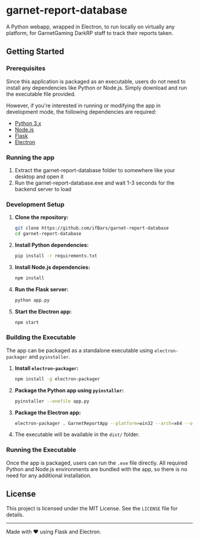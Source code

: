 # garnet-report-database
 A Python webapp, wrapped in Electron, to run locally on virtually any platform, for GarnetGaming DarkRP staff to track their reports taken.

## Getting Started

### Prerequisites
Since this application is packaged as an executable, users do not need to install any dependencies like Python or Node.js. Simply download and run the executable file provided.

However, if you're interested in running or modifying the app in development mode, the following dependencies are required:
- [Python 3.x](https://www.python.org/downloads/)
- [Node.js](https://nodejs.org/en/)
- [Flask](https://flask.palletsprojects.com/)
- [Electron](https://www.electronjs.org/)

### Running the app

1. Extract the garnet-report-database folder to somewhere like your desktop and open it
2. Run the garnet-report-database.exe and wait 1-3 seconds for the backend server to load

### Development Setup

1. **Clone the repository:**
   ```bash
   git clone https://github.com/ifBars/garnet-report-database
   cd garnet-report-database
   ```

2. **Install Python dependencies:**
   ```bash
   pip install -r requirements.txt
   ```

3. **Install Node.js dependencies:**
   ```bash
   npm install
   ```

4. **Run the Flask server:**
   ```bash
   python app.py
   ```

5. **Start the Electron app:**
   ```bash
   npm start
   ```

### Building the Executable

The app can be packaged as a standalone executable using `electron-packager` and `pyinstaller`.

1. **Install `electron-packager`:**
   ```bash
   npm install -g electron-packager
   ```

2. **Package the Python app using `pyinstaller`:**
   ```bash
   pyinstaller --onefile app.py
   ```

3. **Package the Electron app:**
   ```bash
   electron-packager . GarnetReportApp --platform=win32 --arch=x64 --out=dist/
   ```

4. The executable will be available in the `dist/` folder.

### Running the Executable

Once the app is packaged, users can run the `.exe` file directly. All required Python and Node.js environments are bundled with the app, so there is no need for any additional installation.

## License
This project is licensed under the MIT License. See the `LICENSE` file for details.

---

Made with ❤️ using Flask and Electron.